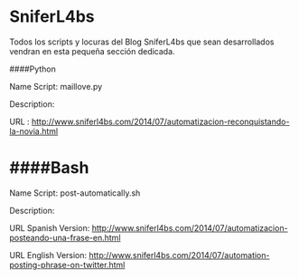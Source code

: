 SniferL4bs
==========

Todos los scripts y locuras del Blog SniferL4bs que sean desarrollados vendran en esta pequeña sección dedicada.

####Python

Name Script: maillove.py

Description: 

URL : http://www.sniferl4bs.com/2014/07/automatizacion-reconquistando-la-novia.html



####Bash
====

Name Script: post-automatically.sh

Description:

URL Spanish Version: http://www.sniferl4bs.com/2014/07/automatizacion-posteando-una-frase-en.html

URL English Version: http://www.sniferl4bs.com/2014/07/automation-posting-phrase-on-twitter.html
